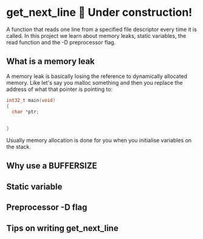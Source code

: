 # get_next_line 🔨 Under construction!
A function that reads one line from a specified file descriptor every time it is called. 
In this project we learn about memory leaks, static variables, the read function and the -D preprocessor flag.

## What is a memory leak
A memory leak is basically losing the reference to dynamically allocated memory. Like let's say you malloc something and then you replace 
the address of what that pointer is pointing to: 
```c
int32_t main(void)
{
  char *ptr;
  
  
}
```
Usually memory allocation is done for you when you initialise variables on the stack. 

## Why use a BUFFERSIZE

## Static variable

## Preprocessor -D flag

## Tips on writing get_next_line
